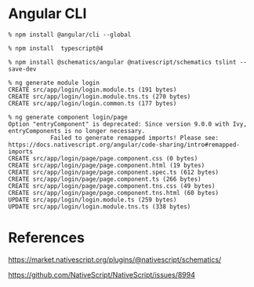 # Angular CLI


```
% npm install @angular/cli --global
```

```
% npm install  typescript@4
```

```
% npm install @schematics/angular @nativescript/schematics tslint --save-dev
```

```
% ng generate module login
CREATE src/app/login/login.module.ts (191 bytes)
CREATE src/app/login/login.module.tns.ts (270 bytes)
CREATE src/app/login/login.common.ts (177 bytes)
```

```
% ng generate component login/page
Option "entryComponent" is deprecated: Since version 9.0.0 with Ivy, entryComponents is no longer necessary.
            Failed to generate remapped imports! Please see: https://docs.nativescript.org/angular/code-sharing/intro#remapped-imports
CREATE src/app/login/page/page.component.css (0 bytes)
CREATE src/app/login/page/page.component.html (19 bytes)
CREATE src/app/login/page/page.component.spec.ts (612 bytes)
CREATE src/app/login/page/page.component.ts (266 bytes)
CREATE src/app/login/page/page.component.tns.css (49 bytes)
CREATE src/app/login/page/page.component.tns.html (60 bytes)
UPDATE src/app/login/login.module.ts (259 bytes)
UPDATE src/app/login/login.module.tns.ts (338 bytes)
```

# References

https://market.nativescript.org/plugins/@nativescript/schematics/

https://github.com/NativeScript/NativeScript/issues/8994
